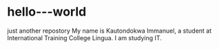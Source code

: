 # hello---world
just another repostory
My name is Kautondokwa Immanuel, a student at International Training College Lingua. 
I am studying IT.
